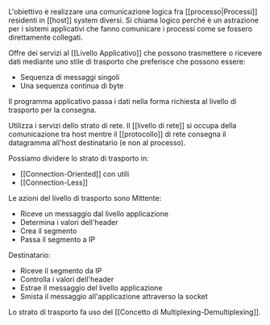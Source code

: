L'obiettivo è realizzare una comunicazione logica fra [[processo|Processi]]
residenti in [[host]] system diversi. Si chiama logico perché è un astrazione per i sistemi applicativi che fanno comunicare i processi come se fossero direttamente collegati.

Offre dei servizi al [[Livello Applicativo]] che possono trasmettere o ricevere dati mediante uno stile di trasporto che preferisce che possono essere:
- Sequenza di messaggi singoli
- Una sequenza continua di byte

Il programma applicativo passa i dati nella forma richiesta al livello di trasporto per la consegna.

Utilizza i servizi dello strato di rete. Il [[livello di rete]] si occupa della comunicazione tra host mentre il [[protocollo]] di rete consegna il datagramma all'host destinatario (e non al processo).

Possiamo dividere lo strato di trasporto in:
- [[Connection-Oriented]] con utili
- [[Connection-Less]]

Le azioni del livello di trasporto sono
Mittente:
- Riceve un messaggio dal livello applicazione
- Determina i valori dell'header
- Crea il segmento
- Passa il segmento a IP

Destinatario:
- Riceve il segmento da IP
- Controlla i valori dell'header
- Estrae il messaggio del livello applicazione
- Smista il messaggio all'applicazione attraverso la socket

Lo strato di trasporto fa uso del [[Concetto di Multiplexing-Demultiplexing]].

